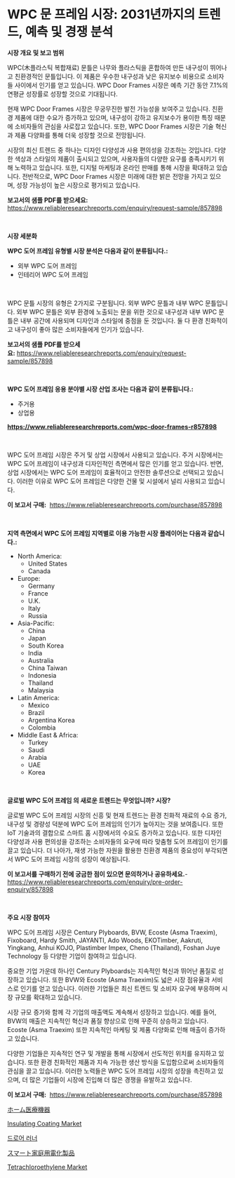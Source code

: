 <p><h1>WPC 문 프레임 시장: 2031년까지의 트렌드, 예측 및 경쟁 분석</h1></p><p><strong>시장 개요 및 보고 범위</strong></p>
<p><p>WPC(木플라스틱 복합재료) 문틀은 나무와 플라스틱을 혼합하여 만든 내구성이 뛰어나고 친환경적인 문틀입니다. 이 제품은 우수한 내구성과 낮은 유지보수 비용으로 소비자들 사이에서 인기를 얻고 있습니다. WPC Door Frames 시장은 예측 기간 동안 7.1%의 연평균 성장률로 성장할 것으로 기대됩니다. </p><p>현재 WPC Door Frames 시장은 무궁무진한 발전 가능성을 보여주고 있습니다. 친환경 제품에 대한 수요가 증가하고 있으며, 내구성이 강하고 유지보수가 용이한 특징 때문에 소비자들의 관심을 사로잡고 있습니다. 또한, WPC Door Frames 시장은 기술 혁신과 제품 다양화를 통해 더욱 성장할 것으로 전망됩니다. </p><p>시장의 최신 트렌드 중 하나는 디자인 다양성과 사용 편의성을 강조하는 것입니다. 다양한 색상과 스타일의 제품이 출시되고 있으며, 사용자들의 다양한 요구를 충족시키기 위해 노력하고 있습니다. 또한, 디지털 마케팅과 온라인 판매를 통해 시장을 확대하고 있습니다. 전반적으로, WPC Door Frames 시장은 미래에 대한 밝은 전망을 가지고 있으며, 성장 가능성이 높은 시장으로 평가되고 있습니다.</p></p>
<p><strong>보고서의 샘플 PDF를 받으세요:</strong> <a href="https://www.reliableresearchreports.com/enquiry/request-sample/857898">https://www.reliableresearchreports.com/enquiry/request-sample/857898</a></p>
<p>&nbsp;</p>
<p><strong>시장 세분화</strong></p>
<p><strong>WPC 도어 프레임 유형별 시장 분석은 다음과 같이 분류됩니다.:</strong></p>
<p><ul><li>외부 WPC 도어 프레임</li><li>인테리어 WPC 도어 프레임</li></ul></p>
<p>&nbsp;</p>
<p><p>WPC 문틀 시장의 유형은 2가지로 구분됩니다. 외부 WPC 문틀과 내부 WPC 문틀입니다. 외부 WPC 문틀은 외부 환경에 노출되는 문을 위한 것으로 내구성과 내부 WPC 문틀은 내부 공간에 사용되며 디자인과 스타일에 중점을 둔 것입니다. 둘 다 환경 친화적이고 내구성이 좋아 많은 소비자들에게 인기가 있습니다.</p></p>
<p><strong>보고서의 샘플 PDF를 받으세요:</strong>&nbsp;<a href="https://www.reliableresearchreports.com/enquiry/request-sample/857898">https://www.reliableresearchreports.com/enquiry/request-sample/857898</a></p>
<p>&nbsp;</p>
<p><strong> WPC 도어 프레임 응용 분야별 시장 산업 조사는 다음과 같이 분류됩니다.:</strong></p>
<p><ul><li>주거용</li><li>상업용</li></ul></p>
<p><strong><a href="https://www.reliableresearchreports.com/wpc-door-frames-r857898">https://www.reliableresearchreports.com/wpc-door-frames-r857898</a></strong></p>
<p>&nbsp;</p>
<p><p>WPC 도어 프레임 시장은 주거 및 상업 시장에서 사용되고 있습니다. 주거 시장에서는 WPC 도어 프레임이 내구성과 디자인적인 측면에서 많은 인기를 얻고 있습니다. 반면, 상업 시장에서는 WPC 도어 프레임이 효율적이고 안전한 솔루션으로 선택되고 있습니다. 이러한 이유로 WPC 도어 프레임은 다양한 건물 및 시설에서 널리 사용되고 있습니다.</p></p>
<p><strong>이 보고서 구매:</strong>&nbsp; <a href="https://www.reliableresearchreports.com/purchase/857898">https://www.reliableresearchreports.com/purchase/857898</a></p>
<p>&nbsp;</p>
<p><strong>지역 측면에서 WPC 도어 프레임 지역별로 이용 가능한 시장 플레이어는 다음과 같습니다.:</strong></p>
<p><ul>
    <li>
        North America:
        <ul>
            <li>United States</li>
            <li>Canada</li>
        </ul>
    </li>
    <li>
        Europe:
        <ul>
            <li>Germany</li>
            <li>France</li>
            <li>U.K.</li>
            <li>Italy</li>
            <li>Russia</li>
        </ul>
    </li>
    <li>
        Asia-Pacific:
        <ul>
            <li>China</li>
            <li>Japan</li>
            <li>South Korea</li>
            <li>India</li>
            <li>Australia</li>
            <li>China Taiwan</li>
            <li>Indonesia</li>
            <li>Thailand</li>
            <li>Malaysia</li>
        </ul>
    </li>
    <li>
        Latin America:
        <ul>
            <li>Mexico</li>
            <li>Brazil</li>
            <li>Argentina Korea</li>
            <li>Colombia</li>
        </ul>
    </li>
    <li>
        Middle East & Africa:
        <ul>
            <li>Turkey</li>
            <li>Saudi</li>
            <li>Arabia</li>
            <li>UAE</li>
            <li>Korea</li>
        </ul>
    </li>
    </ul></p>
<p>&nbsp;</p>
<p><strong>글로벌 WPC 도어 프레임 의 새로운 트렌드는 무엇입니까? 시장?</strong></p>
<p><p>글로벌 WPC 도어 프레임 시장의 신흥 및 현재 트렌드는 환경 친화적 재료의 수요 증가, 내구성 및 경량성 덕분에 WPC 도어 프레임의 인기가 높아지는 것을 보여줍니다. 또한 IoT 기술과의 결합으로 스마트 홈 시장에서의 수요도 증가하고 있습니다. 또한 디자인 다양성과 사용 편의성을 강조하는 소비자들의 요구에 따라 맞춤형 도어 프레임이 인기를 끌고 있습니다. 더 나아가, 재생 가능한 자원을 활용한 친환경 제품의 중요성이 부각되면서 WPC 도어 프레임 시장의 성장이 예상됩니다.</p></p>
<p><strong>이 보고서를 구매하기 전에 궁금한 점이 있으면 문의하거나 공유하세요.</strong>- <a href="https://www.reliableresearchreports.com/enquiry/pre-order-enquiry/857898">https://www.reliableresearchreports.com/enquiry/pre-order-enquiry/857898</a></p>
<p>&nbsp;</p>
<p><strong>주요 시장 참여자</strong></p>
<p><p>WPC 도어 프레임 시장은 Century Plyboards, BVW, Ecoste (Asma Traexim), Fixoboard, Hardy Smith, JAYANTI, Ado Woods, EKOTimber, Aakruti, Yingkang, Anhui KOJO, Plastimber Impex, Cheno (Thailand), Foshan Juye Technology 등 다양한 기업이 참여하고 있습니다. </p><p>중요한 기업 가운데 하나인 Century Plyboards는 지속적인 혁신과 뛰어난 품질로 성장하고 있습니다. 또한 BVW와 Ecoste (Asma Traexim)도 넓은 시장 점유율과 서비스로 인기를 얻고 있습니다. 이러한 기업들은 최신 트렌드 및 소비자 요구에 부응하며 시장 규모를 확대하고 있습니다.</p><p>시장 규모 증가와 함께 각 기업의 매출액도 계속해서 성장하고 있습니다. 예를 들어, BVW의 매출은 지속적인 혁신과 품질 향상으로 인해 꾸준히 상승하고 있습니다. Ecoste (Asma Traexim) 또한 지속적인 마케팅 및 제품 다양화로 인해 매출이 증가하고 있습니다.</p><p>다양한 기업들은 지속적인 연구 및 개발을 통해 시장에서 선도적인 위치를 유지하고 있습니다. 또한 환경 친화적인 제품과 지속 가능한 생산 방식을 도입함으로써 소비자들의 관심을 끌고 있습니다. 이러한 노력들은 WPC 도어 프레임 시장의 성장을 촉진하고 있으며, 더 많은 기업들이 시장에 진입해 더 많은 경쟁을 유발하고 있습니다.</p></p>
<p><strong>이 보고서 구매:</strong>&nbsp;&nbsp;<a href="https://www.reliableresearchreports.com/purchase/857898">https://www.reliableresearchreports.com/purchase/857898</a></p>
<p><p><a href="https://github.com/ksxzwxabcuynh011/Market-Research-Report-List-1/blob/main/660541520876.md">ホーム医療機器</a></p><p><a href="https://issuu.com/reportprime-2/docs/insulating-coating-market-size-2030.pptx">Insulating Coating Market</a></p><p><a href="https://github.com/vskv4779xr1/Market-Research-Report-List-1/blob/main/410682419370.md">드로어 러너</a></p><p><a href="https://github.com/mcbeesbxa270/Market-Research-Report-List-1/blob/main/561701120877.md">スマート家庭用電化製品</a></p><p><a href="https://issuu.com/reportprime-2/docs/tetrachloroethylene-market-size-2030.pptx">Tetrachloroethylene Market</a></p></p>